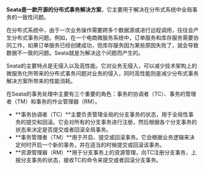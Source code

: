 **Seata是一款开源的分布式事务解决方案**，它主要用于解决在分布式系统中全局事务的一致性问题。

在分布式系统中，由于一次业务操作需要跨多个数据源或进行远程调用，往往会产生分布式事务问题。例如，在一个电商微服务系统中，订单服务和库存服务需要协同工作，如果订单服务已经创建成功，但库存服务因为某些原因失败了，就会导致数据不一致的问题。Seata就是为解决这个问题而产生的。

Seata的主要特点是无侵入以及高性能。它对业务无侵入，可以减少技术架构上的微服务化所带来的分布式事务问题对业务的侵入，同时高性能则是减少分布式事务解决方案所带来的性能消耗。

在Seata的事务处理中主要有三个重要的角色：事务的协调者（TC）、事务的管理者（TM）和事务的作业管理器（RM）。

+ **事务协调者（TC）**主要负责管理全局的分支事务的状态，用于全局性事务的提交和回滚。它会对所有的分支事务进行注册，然后根据各个分支事务的状态来决定是否提交或者回滚全局事务。
+ **事务管理者（TM）**用于开启、提交或回滚事务。它会根据业务逻辑来决定何时开启一个新的事务，并在适当的时候提交或回滚该事务。
+ **资源管理器（RM）**用于分支事务上的资源管理，向TC注册分支事务，上报分支事务的状态，接收TC的命令来提交或者回滚分支事务。

